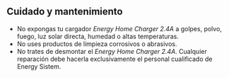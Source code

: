﻿## Cuidado y mantenimiento

- No expongas tu cargador *Energy Home Charger 2.4A* a golpes, polvo, fuego, luz solar directa, humedad o altas temperaturas.
- No uses productos de limpieza corrosivos o abrasivos.
- No trates de desmontar el *Energy Home Charger 2.4A*. Cualquier reparación debe hacerla exclusivamente el personal cualificado de Energy Sistem.

